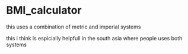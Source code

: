 # BMI_calculator
this uses a combination of metric and imperial systems


this i think is espicially helpfull in the south asia 
where people uses both systems
